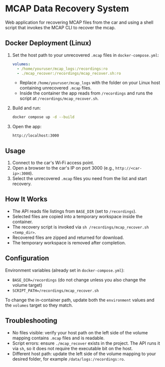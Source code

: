 # MCAP Data Recovery System

Web application for recovering MCAP files from the car and using a shell script that invokes the MCAP CLI to recover the mcap.

## Docker Deployment (Linux)

1. Set the host path to your unrecovered `.mcap` files in `docker-compose.yml`:
   ```yaml
   volumes:
     - /home/youruser/mcap_logs:/recordings:ro
     - ./mcap_recover:/recordings/mcap_recover.sh:ro
   ```
   - Replace `/home/youruser/mcap_logs` with the folder on your Linux host containing unrecovered `.mcap` files.
   - Inside the container the app reads from `/recordings` and runs the script at `/recordings/mcap_recover.sh`.

2. Build and run:
   ```bash
   docker compose up -d --build
   ```

3. Open the app:
   ```
   http://localhost:3000
   ```

## Usage

1. Connect to the car's Wi‑Fi access point.
2. Open a browser to the car's IP on port 3000 (e.g., `http://<car-ip>:3000`).
3. Select the unrecovered `.mcap` files you need from the list and start recovery.

## How It Works

- The API reads file listings from `BASE_DIR` (set to `/recordings`).
- Selected files are copied into a temporary workspace inside the container.
- The recovery script is invoked via `sh /recordings/mcap_recover.sh <temp_dir>`.
- Recovered files are zipped and returned for download.
- The temporary workspace is removed after completion.

## Configuration

Environment variables (already set in `docker-compose.yml`):
- `BASE_DIR=/recordings` (do not change unless you also change the volume target)
- `SCRIPT_PATH=/recordings/mcap_recover.sh`

To change the in-container path, update both the `environment` values and the `volumes` target so they match.

## Troubleshooting

- No files visible: verify your host path on the left side of the volume mapping contains `.mcap` files and is readable.
- Script errors: ensure `./mcap_recover` exists in the project. The API runs it via `sh`, so it does not require the executable bit on the host.
- Different host path: update the left side of the volume mapping to your desired folder, for example `/data/logs:/recordings:ro`.
